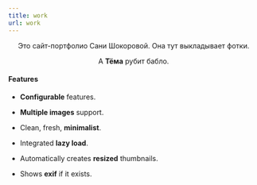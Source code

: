 ```yaml
---
title: work
url: work
---
```


<div align="center">
	<p>
        Это сайт-портфолио Сани Шокоровой. Она тут выкладывает фотки.
	</p>
	<p>
		А <strong>Тёма</strong> рубит бабло. 
	</p>
</div>

#### Features

- **Configurable** features.

- **Multiple images** support.

- Clean, fresh, **minimalist**.

- Integrated **lazy load**.

- Automatically creates **resized** thumbnails.

- Shows **exif** if it exists.
